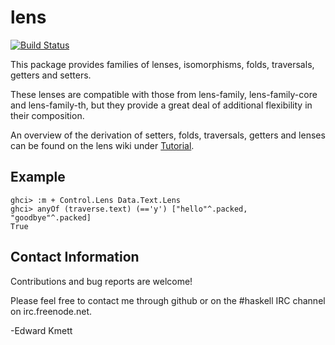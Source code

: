 lens
====

[![Build Status](https://secure.travis-ci.org/ekmett/lens.png?branch=master)](http://travis-ci.org/ekmett/lens)

This package provides families of lenses, isomorphisms, folds, traversals, getters and setters.

These lenses are compatible with those from lens-family, lens-family-core and lens-family-th,
but they provide a great deal of additional flexibility in their composition.

An overview of the derivation of setters, folds, traversals, getters and lenses can be found on the lens wiki under [Tutorial](https://github.com/ekmett/lens/wiki/Tutorial).

Example
-------

    ghci> :m + Control.Lens Data.Text.Lens
    ghci> anyOf (traverse.text) (=='y') ["hello"^.packed, "goodbye"^.packed]
    True

Contact Information
-------------------

Contributions and bug reports are welcome!

Please feel free to contact me through github or on the #haskell IRC channel on irc.freenode.net.

-Edward Kmett
